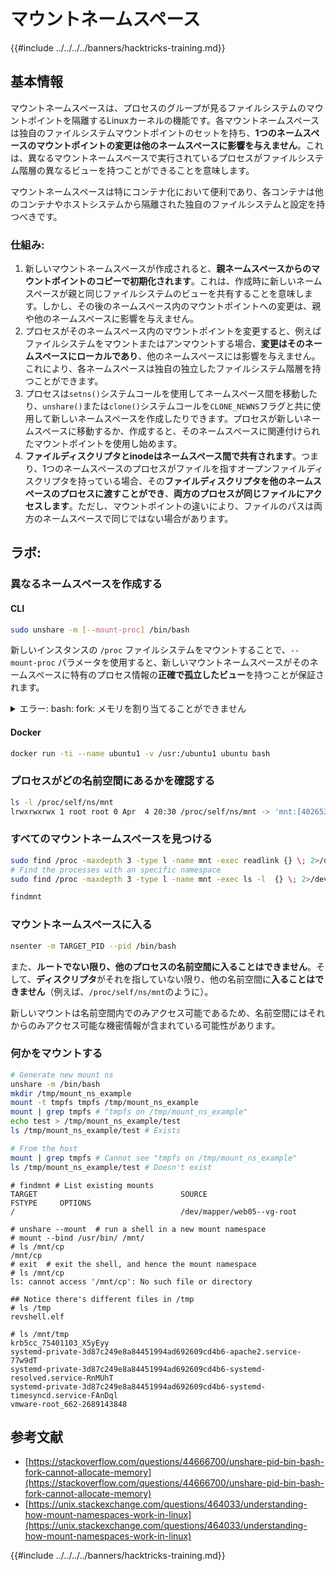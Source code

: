 # マウントネームスペース

{{#include ../../../../banners/hacktricks-training.md}}

## 基本情報

マウントネームスペースは、プロセスのグループが見るファイルシステムのマウントポイントを隔離するLinuxカーネルの機能です。各マウントネームスペースは独自のファイルシステムマウントポイントのセットを持ち、**1つのネームスペースのマウントポイントの変更は他のネームスペースに影響を与えません**。これは、異なるマウントネームスペースで実行されているプロセスがファイルシステム階層の異なるビューを持つことができることを意味します。

マウントネームスペースは特にコンテナ化において便利であり、各コンテナは他のコンテナやホストシステムから隔離された独自のファイルシステムと設定を持つべきです。

### 仕組み:

1. 新しいマウントネームスペースが作成されると、**親ネームスペースからのマウントポイントのコピーで初期化されます**。これは、作成時に新しいネームスペースが親と同じファイルシステムのビューを共有することを意味します。しかし、その後のネームスペース内のマウントポイントへの変更は、親や他のネームスペースに影響を与えません。
2. プロセスがそのネームスペース内のマウントポイントを変更すると、例えばファイルシステムをマウントまたはアンマウントする場合、**変更はそのネームスペースにローカルであり**、他のネームスペースには影響を与えません。これにより、各ネームスペースは独自の独立したファイルシステム階層を持つことができます。
3. プロセスは`setns()`システムコールを使用してネームスペース間を移動したり、`unshare()`または`clone()`システムコールを`CLONE_NEWNS`フラグと共に使用して新しいネームスペースを作成したりできます。プロセスが新しいネームスペースに移動するか、作成すると、そのネームスペースに関連付けられたマウントポイントを使用し始めます。
4. **ファイルディスクリプタとinodeはネームスペース間で共有されます**。つまり、1つのネームスペースのプロセスがファイルを指すオープンファイルディスクリプタを持っている場合、その**ファイルディスクリプタを他のネームスペースのプロセスに渡すことができ**、**両方のプロセスが同じファイルにアクセスします**。ただし、マウントポイントの違いにより、ファイルのパスは両方のネームスペースで同じではない場合があります。

## ラボ:

### 異なるネームスペースを作成する

#### CLI
```bash
sudo unshare -m [--mount-proc] /bin/bash
```
新しいインスタンスの `/proc` ファイルシステムをマウントすることで、`--mount-proc` パラメータを使用すると、新しいマウントネームスペースがそのネームスペースに特有のプロセス情報の**正確で孤立したビュー**を持つことが保証されます。

<details>

<summary>エラー: bash: fork: メモリを割り当てることができません</summary>

`unshare` が `-f` オプションなしで実行されると、Linux が新しい PID (プロセス ID) ネームスペースを処理する方法のためにエラーが発生します。重要な詳細と解決策は以下の通りです：

1. **問題の説明**：

- Linux カーネルは、プロセスが `unshare` システムコールを使用して新しいネームスペースを作成することを許可します。しかし、新しい PID ネームスペースの作成を開始するプロセス（「unshare」プロセスと呼ばれる）は新しいネームスペースに入らず、その子プロセスのみが入ります。
- `%unshare -p /bin/bash%` を実行すると、`unshare` と同じプロセスで `/bin/bash` が開始されます。その結果、`/bin/bash` とその子プロセスは元の PID ネームスペースに存在します。
- 新しいネームスペース内の `/bin/bash` の最初の子プロセスは PID 1 になります。このプロセスが終了すると、他にプロセスがない場合、ネームスペースのクリーンアップがトリガーされます。PID 1 は孤児プロセスを引き取る特別な役割を持っているためです。Linux カーネルはそのネームスペース内での PID 割り当てを無効にします。

2. **結果**：

- 新しいネームスペース内で PID 1 が終了すると、`PIDNS_HASH_ADDING` フラグがクリーニングされます。これにより、新しいプロセスを作成する際に `alloc_pid` 関数が新しい PID を割り当てることに失敗し、「メモリを割り当てることができません」というエラーが発生します。

3. **解決策**：
- この問題は、`unshare` に `-f` オプションを使用することで解決できます。このオプションは、`unshare` が新しい PID ネームスペースを作成した後に新しいプロセスをフォークします。
- `%unshare -fp /bin/bash%` を実行すると、`unshare` コマンド自体が新しいネームスペース内で PID 1 になります。これにより、`/bin/bash` とその子プロセスはこの新しいネームスペース内に安全に収容され、PID 1 の早期終了を防ぎ、正常な PID 割り当てを可能にします。

`unshare` が `-f` フラグで実行されることを保証することで、新しい PID ネームスペースが正しく維持され、`/bin/bash` とそのサブプロセスがメモリ割り当てエラーに遭遇することなく動作できるようになります。

</details>

#### Docker
```bash
docker run -ti --name ubuntu1 -v /usr:/ubuntu1 ubuntu bash
```
### &#x20;プロセスがどの名前空間にあるかを確認する
```bash
ls -l /proc/self/ns/mnt
lrwxrwxrwx 1 root root 0 Apr  4 20:30 /proc/self/ns/mnt -> 'mnt:[4026531841]'
```
### すべてのマウントネームスペースを見つける
```bash
sudo find /proc -maxdepth 3 -type l -name mnt -exec readlink {} \; 2>/dev/null | sort -u
# Find the processes with an specific namespace
sudo find /proc -maxdepth 3 -type l -name mnt -exec ls -l  {} \; 2>/dev/null | grep <ns-number>
```

```bash
findmnt
```
### マウントネームスペースに入る
```bash
nsenter -m TARGET_PID --pid /bin/bash
```
また、**ルートでない限り、他のプロセスの名前空間に入ることはできません**。そして、**ディスクリプタ**がそれを指していない限り、他の名前空間に**入ることはできません**（例えば、`/proc/self/ns/mnt`のように）。

新しいマウントは名前空間内でのみアクセス可能であるため、名前空間にはそれからのみアクセス可能な機密情報が含まれている可能性があります。

### 何かをマウントする
```bash
# Generate new mount ns
unshare -m /bin/bash
mkdir /tmp/mount_ns_example
mount -t tmpfs tmpfs /tmp/mount_ns_example
mount | grep tmpfs # "tmpfs on /tmp/mount_ns_example"
echo test > /tmp/mount_ns_example/test
ls /tmp/mount_ns_example/test # Exists

# From the host
mount | grep tmpfs # Cannot see "tmpfs on /tmp/mount_ns_example"
ls /tmp/mount_ns_example/test # Doesn't exist
```

```
# findmnt # List existing mounts
TARGET                                SOURCE                                                                                                           FSTYPE     OPTIONS
/                                     /dev/mapper/web05--vg-root

# unshare --mount  # run a shell in a new mount namespace
# mount --bind /usr/bin/ /mnt/
# ls /mnt/cp
/mnt/cp
# exit  # exit the shell, and hence the mount namespace
# ls /mnt/cp
ls: cannot access '/mnt/cp': No such file or directory

## Notice there's different files in /tmp
# ls /tmp
revshell.elf

# ls /mnt/tmp
krb5cc_75401103_X5yEyy
systemd-private-3d87c249e8a84451994ad692609cd4b6-apache2.service-77w9dT
systemd-private-3d87c249e8a84451994ad692609cd4b6-systemd-resolved.service-RnMUhT
systemd-private-3d87c249e8a84451994ad692609cd4b6-systemd-timesyncd.service-FAnDql
vmware-root_662-2689143848

```
## 参考文献

- [https://stackoverflow.com/questions/44666700/unshare-pid-bin-bash-fork-cannot-allocate-memory](https://stackoverflow.com/questions/44666700/unshare-pid-bin-bash-fork-cannot-allocate-memory)
- [https://unix.stackexchange.com/questions/464033/understanding-how-mount-namespaces-work-in-linux](https://unix.stackexchange.com/questions/464033/understanding-how-mount-namespaces-work-in-linux)

{{#include ../../../../banners/hacktricks-training.md}}
